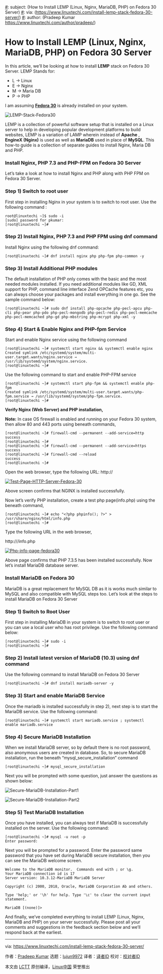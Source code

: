 [#]: collector: (lujun9972)
[#]: translator: ( )
[#]: reviewer: ( )
[#]: publisher: ( )
[#]: url: ( )
[#]: subject: (How to Install LEMP (Linux, Nginx, MariaDB, PHP) on Fedora 30 Server)
[#]: via: (https://www.linuxtechi.com/install-lemp-stack-fedora-30-server/)
[#]: author: (Pradeep Kumar https://www.linuxtechi.com/author/pradeep/)

How to Install LEMP (Linux, Nginx, MariaDB, PHP) on Fedora 30 Server
======

In this article, we’ll be looking at how to install **LEMP** stack on Fedora 30 Server. LEMP Stands for:

  * L -> Linux
  * E -> Nginx
  * M -> Maria DB
  * P -> PHP



I am assuming **[Fedora 30][1]** is already installed on your system.

![LEMP-Stack-Fedora30][2]

LEMP is a collection of powerful software setup that is installed on a Linux server to help in developing popular development platforms to build websites, LEMP is a variation of LAMP wherein instead of **Apache** , **EngineX (Nginx)** is used as well as **MariaDB** used in place of **MySQL**. This how-to guide is a collection of separate guides to install Nginx, Maria DB and PHP.

### Install Nginx, PHP 7.3 and PHP-FPM on Fedora 30 Server

Let’s take a look at how to install Nginx and PHP along with PHP FPM on Fedora 30 Server.

### Step 1) Switch to root user

First step in installing Nginx in your system is to switch to root user. Use the following command :

```
root@linuxtechi ~]$ sudo -i
[sudo] password for pkumar:
[root@linuxtechi ~]#
```

### Step 2) Install Nginx, PHP 7.3 and PHP FPM using dnf command

Install Nginx using the following dnf command:

```
[root@linuxtechi ~]# dnf install nginx php php-fpm php-common -y
```

### Step 3) Install Additional PHP modules

The default installation of PHP only comes with the basic and the most needed modules installed. If you need additional modules like GD, XML support for PHP, command line interface Zend OPCache features etc, you can always choose your packages and install everything in one go. See the sample command below:

```
[root@linuxtechi ~]# sudo dnf install php-opcache php-pecl-apcu php-cli php-pear php-pdo php-pecl-mongodb php-pecl-redis php-pecl-memcache php-pecl-memcached php-gd php-mbstring php-mcrypt php-xml -y
```

### Step 4) Start & Enable Nginx and PHP-fpm Service

Start and enable Nginx service using the following command

```
[root@linuxtechi ~]# systemctl start nginx && systemctl enable nginx
Created symlink /etc/systemd/system/multi-user.target.wants/nginx.service → /usr/lib/systemd/system/nginx.service.
[root@linuxtechi ~]#
```

Use the following command to start and enable PHP-FPM service

```
[root@linuxtechi ~]# systemctl start php-fpm && systemctl enable php-fpm
Created symlink /etc/systemd/system/multi-user.target.wants/php-fpm.service → /usr/lib/systemd/system/php-fpm.service.
[root@linuxtechi ~]#
```

**Verify Nginx (Web Server) and PHP installation,**

**Note:** In case OS firewall is enabled and running on your Fedora 30 system, then allow 80 and 443 ports using beneath commands,

```
[root@linuxtechi ~]# firewall-cmd --permanent --add-service=http
success
[root@linuxtechi ~]#
[root@linuxtechi ~]# firewall-cmd --permanent --add-service=https
success
[root@linuxtechi ~]# firewall-cmd --reload
success
[root@linuxtechi ~]#
```

Open the web browser, type the following URL: http://<Your-Server-IP>

[![Test-Page-HTTP-Server-Fedora-30][3]][4]

Above screen confirms that NGINX is installed successfully.

Now let’s verify PHP installation, create a test php page(info.php) using the beneath command,

```
[root@linuxtechi ~]# echo "<?php phpinfo(); ?>" > /usr/share/nginx/html/info.php
[root@linuxtechi ~]#
```

Type the following URL in the web browser,

http://<Your-Server-IP>/info.php

[![Php-info-page-fedora30][5]][6]

Above page confirms that PHP 7.3.5 has been installed successfully. Now let’s install MariaDB database server.

### Install MariaDB on Fedora 30

MariaDB is a great replacement for MySQL DB as it is works much similar to MySQL and also compatible with MySQL steps too. Let’s look at the steps to install MariaDB on Fedora 30 Server

### Step 1) Switch to Root User

First step in installing MariaDB in your system is to switch to root user or you can use a local user who has root privilege. Use the following command below:

```
[root@linuxtechi ~]# sudo -i
[root@linuxtechi ~]#
```

### Step 2) Install latest version of MariaDB (10.3) using dnf command

Use the following command to install MariaDB on Fedora 30 Server

```
[root@linuxtechi ~]# dnf install mariadb-server -y
```

### Step 3) Start and enable MariaDB Service

Once the mariadb is installed successfully in step 2), next step is to start the MariaDB service. Use the following command:

```
[root@linuxtechi ~]# systemctl start mariadb.service ; systemctl enable mariadb.service
```

### Step 4) Secure MariaDB Installation

When we install MariaDB server, so by default there is no root password, also anonymous users are created in database. So, to secure MariaDB installation, run the beneath “mysql_secure_installation” command

```
[root@linuxtechi ~]# mysql_secure_installation
```

Next you will be prompted with some question, just answer the questions as shown below:

![Secure-MariaDB-Installation-Part1][7]

![Secure-MariaDB-Installation-Part2][8]

### Step 5) Test MariaDB Installation

Once you have installed, you can always test if MariaDB is successfully installed on the server. Use the following command:

```
[root@linuxtechi ~]# mysql -u root -p
Enter password:
```

Next you will be prompted for a password. Enter the password same password that you have set during MariaDB secure installation, then you can see the MariaDB welcome screen.

```
Welcome to the MariaDB monitor.  Commands end with ; or \g.
Your MariaDB connection id is 17
Server version: 10.3.12-MariaDB MariaDB Server

Copyright (c) 2000, 2018, Oracle, MariaDB Corporation Ab and others.

Type 'help;' or '\h' for help. Type '\c' to clear the current input statement.

MariaDB [(none)]>
```

And finally, we’ve completed everything to install LEMP (Linux, Nginx, MariaDB and PHP) on your server successfully. Please post all your comments and suggestions in the feedback section below and we’ll respond back at the earliest.

--------------------------------------------------------------------------------

via: https://www.linuxtechi.com/install-lemp-stack-fedora-30-server/

作者：[Pradeep Kumar][a]
选题：[lujun9972][b]
译者：[译者ID](https://github.com/译者ID)
校对：[校对者ID](https://github.com/校对者ID)

本文由 [LCTT](https://github.com/LCTT/TranslateProject) 原创编译，[Linux中国](https://linux.cn/) 荣誉推出

[a]: https://www.linuxtechi.com/author/pradeep/
[b]: https://github.com/lujun9972
[1]: https://www.linuxtechi.com/fedora-30-workstation-installation-guide/
[2]: https://www.linuxtechi.com/wp-content/uploads/2019/06/LEMP-Stack-Fedora30.jpg
[3]: https://www.linuxtechi.com/wp-content/uploads/2019/06/Test-Page-HTTP-Server-Fedora-30-1024x732.jpg
[4]: https://www.linuxtechi.com/wp-content/uploads/2019/06/Test-Page-HTTP-Server-Fedora-30.jpg
[5]: https://www.linuxtechi.com/wp-content/uploads/2019/06/Php-info-page-fedora30-1024x732.jpg
[6]: https://www.linuxtechi.com/wp-content/uploads/2019/06/Php-info-page-fedora30.jpg
[7]: https://www.linuxtechi.com/wp-content/uploads/2019/06/Secure-MariaDB-Installation-Part1.jpg
[8]: https://www.linuxtechi.com/wp-content/uploads/2019/06/Secure-MariaDB-Installation-Part2.jpg
